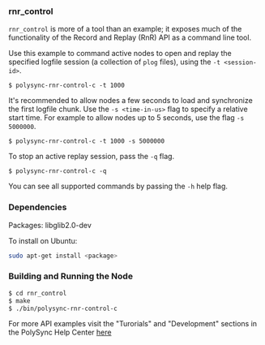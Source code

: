 ### rnr_control

`rnr_control` is more of a tool than an example; it exposes much of the functionality of the Record and Replay (RnR) API as a command line tool.

Use this example to command active nodes to open and replay the specified logfile session (a collection of `plog` files), using the `-t <session-id>`. 

```
$ polysync-rnr-control-c -t 1000 
```

It's recommended to allow nodes a few seconds to load and synchronize the first logfile chunk. Use the `-s <time-in-us>` flag to specify a relative start time. For example to allow nodes up to 5 seconds, use the flag `-s 5000000`.

```
$ polysync-rnr-control-c -t 1000 -s 5000000
```

To stop an active replay session, pass the `-q` flag. 

```
$ polysync-rnr-control-c -q
```

You can see all supported commands by passing the `-h` help flag.  

### Dependencies

Packages: libglib2.0-dev

To install on Ubuntu: 

```bash
sudo apt-get install <package>
```

### Building and Running the Node

```bash
$ cd rnr_control
$ make
$ ./bin/polysync-rnr-control-c 
```

For more API examples visit the "Turorials" and "Development" sections in the PolySync Help Center [here](https://help.polysync.io/articles/)
